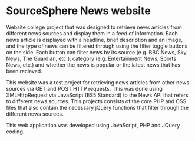 # SourceSphere News website

Website college project that was designed to retrieve news articles from different news sources and display them in a feed of information. Each news article is displayed with a headline, brief description and an image, and the type of news can be filtered through using the filter toggle buttons on the side. Each button can filter news by its source (e.g. BBC News, Sky News, The Guardian, etc.), category (e.g. Entertainment News, Sports News, etc.) and whether the news is popular or the latest news that has been recieved.

This website was a test project for retrieving news articles from other news sources via GET and POST HTTP requests. This was done using XMLHttpRequest via JavaScript (ES5 Standard) to the News API that refers to different news sources. This projects consists of the core PHP and CSS files that also contain the necessary jQuery functions that filter through the different news sources.

This web application was developed using JavaScript, PHP and JQuery coding.
